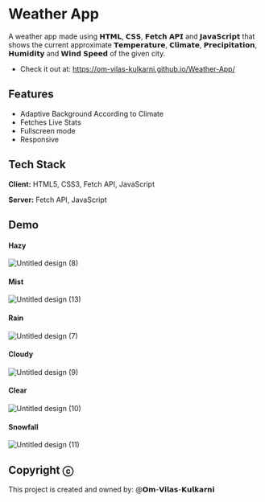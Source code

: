 
# Weather App

A weather app made using 𝗛𝗧𝗠𝗟, 𝗖𝗦𝗦, 𝗙𝗲𝘁𝗰𝗵 𝗔𝗣𝗜 and 𝗝𝗮𝘃𝗮𝗦𝗰𝗿𝗶𝗽𝘁 that shows the current approximate 𝗧𝗲𝗺𝗽𝗲𝗿𝗮𝘁𝘂𝗿𝗲, 𝗖𝗹𝗶𝗺𝗮𝘁𝗲, 𝗣𝗿𝗲𝗰𝗶𝗽𝗶𝘁𝗮𝘁𝗶𝗼𝗻, 𝗛𝘂𝗺𝗶𝗱𝗶𝘁𝘆 and 𝗪𝗶𝗻𝗱 𝗦𝗽𝗲𝗲𝗱 of the given city. 
- Check it out at: https://om-vilas-kulkarni.github.io/Weather-App/

## Features

- Adaptive Background According to Climate
- Fetches Live Stats
- Fullscreen mode
- Responsive


## Tech Stack

**Client:** HTML5, CSS3, Fetch API, JavaScript

**Server:** Fetch API, JavaScript


## Demo

#### Hazy
![Untitled design (8)](https://github.com/Om-Vilas-Kulkarni/Weather-App/assets/114779868/90f56fd8-8bb8-4499-89c8-b3fdb5028267)

#### Mist
![Untitled design (13)](https://github.com/Om-Vilas-Kulkarni/Weather-App/assets/114779868/53c6ca4a-7b25-411f-bc74-031fee3d4cd2)

#### Rain
![Untitled design (7)](https://github.com/Om-Vilas-Kulkarni/Weather-App/assets/114779868/764ba07d-b3d7-45f7-b227-0595f5b22bc8)

#### Cloudy
![Untitled design (9)](https://github.com/Om-Vilas-Kulkarni/Weather-App/assets/114779868/130c1ae7-e2ee-4a9e-8847-3cd1c30241d3)

#### Clear
![Untitled design (10)](https://github.com/Om-Vilas-Kulkarni/Weather-App/assets/114779868/6a34cf58-596d-4d97-99a8-bd94d8787cf5)

#### Snowfall
![Untitled design (11)](https://github.com/Om-Vilas-Kulkarni/Weather-App/assets/114779868/a27c005c-fe77-44af-9578-f4fcda8f991c)


## Copyright ⓒ

This project is created and owned by: @𝗢𝗺-𝗩𝗶𝗹𝗮𝘀-𝗞𝘂𝗹𝗸𝗮𝗿𝗻𝗶
